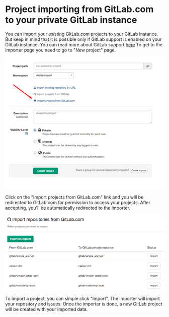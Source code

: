 # Project importing from GitLab.com to your private GitLab instance

You can import your existing GitLab.com projects to your GitLab instance. But keep in mind that it is possible only if
GitLab support is enabled on your GitLab instance. 
You can read more about GitLab support [here](http://doc.gitlab.com/ce/integration/gitlab.html)
To get to the importer page you need to go to "New project" page.

![New project page](gitlab_importer/new_project_page.png)

Click on the "Import projects from GitLab.com" link and you will be redirected to GitLab.com
for permission to access your projects. After accepting, you'll be automatically redirected to the importer.


![Importer page](gitlab_importer/importer.png)


To import a project, you can simple click "Import". The importer will import your repository and issues. 
Once the importer is done, a new GitLab project will be created with your imported data.